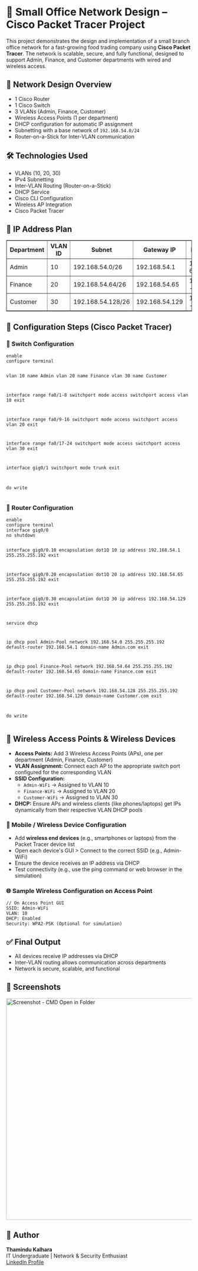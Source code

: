   <h1>🚀 Small Office Network Design – Cisco Packet Tracer Project</h1>

  <p>This project demonstrates the design and implementation of a small branch office network for a fast-growing food trading company using <strong>Cisco Packet Tracer</strong>. The network is scalable, secure, and fully functional, designed to support Admin, Finance, and Customer departments with wired and wireless access.</p>

  <h2>🧱 Network Design Overview</h2>
  <ul>
    <li>1 Cisco Router</li>
    <li>1 Cisco Switch</li>
    <li>3 VLANs (Admin, Finance, Customer)</li>
    <li>Wireless Access Points (1 per department)</li>
    <li>DHCP configuration for automatic IP assignment</li>
    <li>Subnetting with a base network of <code>192.168.54.0/24</code></li>
    <li>Router-on-a-Stick for Inter-VLAN communication</li>
  </ul>

  <h2>🛠️ Technologies Used</h2>
  <ul>
    <li>VLANs (10, 20, 30)</li>
    <li>IPv4 Subnetting</li>
    <li>Inter-VLAN Routing (Router-on-a-Stick)</li>
    <li>DHCP Service</li>
    <li>Cisco CLI Configuration</li>
    <li>Wireless AP Integration</li>
    <li>Cisco Packet Tracer</li>
  </ul>

  <h2>🧠 IP Address Plan</h2>
  <table border="1" cellpadding="8" cellspacing="0">
    <thead>
      <tr>
        <th>Department</th>
        <th>VLAN ID</th>
        <th>Subnet</th>
        <th>Gateway IP</th>
        <th>DHCP IP Range</th>
      </tr>
    </thead>
    <tbody>
      <tr>
        <td>Admin</td>
        <td>10</td>
        <td>192.168.54.0/26</td>
        <td>192.168.54.1</td>
        <td>192.168.54.2 - 62</td>
      </tr>
      <tr>
        <td>Finance</td>
        <td>20</td>
        <td>192.168.54.64/26</td>
        <td>192.168.54.65</td>
        <td>192.168.54.66 - 126</td>
      </tr>
      <tr>
        <td>Customer</td>
        <td>30</td>
        <td>192.168.54.128/26</td>
        <td>192.168.54.129</td>
        <td>192.168.54.130 - 190</td>
      </tr>
    </tbody>
  </table>

  <h2>🔧 Configuration Steps (Cisco Packet Tracer)</h2>

  <h3>🔹 Switch Configuration</h3>
  <pre><code>enable
configure terminal

vlan 10
name Admin
vlan 20
name Finance
vlan 30
name Customer

interface range fa0/1-8
switchport mode access
switchport access vlan 10
exit

interface range fa0/9-16
switchport mode access
switchport access vlan 20
exit

interface range fa0/17-24
switchport mode access
switchport access vlan 30
exit

interface gig0/1
switchport mode trunk
exit

do write</code></pre>

  <h3>🔹 Router Configuration</h3>
  <pre><code>enable
configure terminal
interface gig0/0
no shutdown

interface gig0/0.10
encapsulation dot1Q 10
ip address 192.168.54.1 255.255.255.192
exit

interface gig0/0.20
encapsulation dot1Q 20
ip address 192.168.54.65 255.255.255.192
exit

interface gig0/0.30
encapsulation dot1Q 30
ip address 192.168.54.129 255.255.255.192
exit

service dhcp

ip dhcp pool Admin-Pool
network 192.168.54.0 255.255.255.192
default-router 192.168.54.1
domain-name Admin.com
exit

ip dhcp pool Finance-Pool
network 192.168.54.64 255.255.255.192
default-router 192.168.54.65
domain-name Finance.com
exit

ip dhcp pool Customer-Pool
network 192.168.54.128 255.255.255.192
default-router 192.168.54.129
domain-name Customer.com
exit

do write</code></pre>

  <h2>📶 Wireless Access Points & Wireless Devices</h2>
  <ul>
    <li><strong>Access Points:</strong> Add 3 Wireless Access Points (APs), one per department (Admin, Finance, Customer)</li>
    <li><strong>VLAN Assignment:</strong> Connect each AP to the appropriate switch port configured for the corresponding VLAN</li>
    <li><strong>SSID Configuration:</strong> 
      <ul>
        <li><code>Admin-WiFi</code> → Assigned to VLAN 10</li>
        <li><code>Finance-WiFi</code> → Assigned to VLAN 20</li>
        <li><code>Customer-WiFi</code> → Assigned to VLAN 30</li>
      </ul>
    </li>
    <li><strong>DHCP:</strong> Ensure APs and wireless clients (like phones/laptops) get IPs dynamically from their respective VLAN DHCP pools</li>
  </ul>

  <h3>📱 Mobile / Wireless Device Configuration</h3>
  <ul>
    <li>Add <strong>wireless end devices</strong> (e.g., smartphones or laptops) from the Packet Tracer device list</li>
    <li>Open each device's GUI > Connect to the correct SSID (e.g., Admin-WiFi)</li>
    <li>Ensure the device receives an IP address via DHCP</li>
    <li>Test connectivity (e.g., use the ping command or web browser in the simulation)</li>
  </ul>

  <h3>🌐 Sample Wireless Configuration on Access Point</h3>
  <pre><code>// On Access Point GUI
SSID: Admin-WiFi
VLAN: 10
DHCP: Enabled
Security: WPA2-PSK (Optional for simulation)
</code></pre>

  <h2>✅ Final Output</h2>
  <ul>
    <li>All devices receive IP addresses via DHCP</li>
    <li>Inter-VLAN routing allows communication across departments</li>
    <li>Network is secure, scalable, and functional</li>
  </ul>


  <h2>📸 Screenshots</h2>
<img src="![Screenshot 2025-06-18 083854](https://github.com/user-attachments/assets/95713058-86ee-4cb3-bbf4-cb7fe49502af)
" alt="Screenshot - CMD Open in Folder" width="600" />
  

  <h2>🙌 Author</h2>
  <p><strong>Thamindu Kalhara</strong><br>
    IT Undergraduate | Network & Security Enthusiast<br>
    <a href="https://www.linkedin.com/in/ktdt-kalhara/">LinkedIn Profile</a>
  </p>
